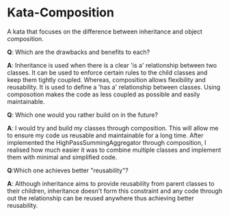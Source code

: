 # Kata-Composition
A kata that focuses on the difference between inheritance and object composition.


**Q**: Which are the drawbacks and benefits to each?

**A**: Inheritance is used when there is a clear 'is a' relationship between two classes. It can be used to enforce certain rules to the child classes and keep them tightly coupled. Whereas, composition allows flexibility and reusability. It is used to define a 'has a' relationship between classes. Using composotion makes the code as less coupled as possible and easily maintainable. 


**Q**: Which one would you rather build on in the future?

**A**: I would try and build my classes through composition. This will allow me to ensure my code us reusable and maintainable for a long time. After implemented the HighPassSummingAggregator through composition, I realised how much easier it was to combine multiple classes and implement them with minimal and simplified code.

**Q**:Which one achieves better "reusability"?

**A**: Although inheritance aims to provide reusability from parent classes to their children, inheritance doesn't form this constraint and any code through out the relationship can be reused anywhere thus achieving better reusability. 

